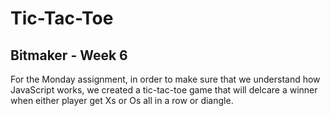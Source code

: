 # Tic-Tac-Toe
## Bitmaker - Week 6

For the Monday assignment, in order to make sure that we understand how JavaScript works, we created a tic-tac-toe game that will delcare a winner when either player get Xs or Os all in a row or diangle.
